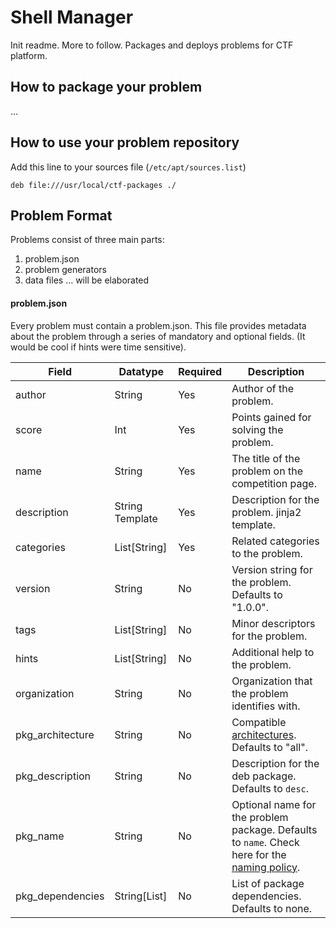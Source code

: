 Shell Manager
=============

Init readme. More to follow.
Packages and deploys problems for CTF platform.

How to package your problem
---------------------------
...


How to use your problem repository
----------------------------------

Add this line to your sources file (`/etc/apt/sources.list`)
```
deb file:///usr/local/ctf-packages ./
```

Problem Format
--------------

Problems consist of three main parts:
1. problem.json
2. problem generators
3. data files
... will be elaborated


#### problem.json

Every problem must contain a problem.json. This file provides metadata about the problem through a series of mandatory and optional fields.
(It would be cool if hints were time sensitive).

| Field | Datatype | Required | Description |
|-------|----------|----------|-------------|
| author | String | Yes | Author of the problem. |
| score | Int | Yes | Points gained for solving the problem. |
| name | String | Yes | The title of the problem on the competition page. |
| description | String Template | Yes | Description for the problem. jinja2 template. |
| categories | List[String] | Yes |Related categories to the problem. |
| version | String | No | Version string for the problem. Defaults to "1.0.0". |
| tags | List[String] | No | Minor descriptors for the problem. |
| hints | List[String] | No | Additional help to the problem. |
| organization | String | No | Organization that the problem identifies with. |
| pkg\_architecture | String | No | Compatible [architectures](https://www.debian.org/doc/debian-policy/ch-controlfields.html#s-f-Architecture). Defaults to "all". |
| pkg\_description | String | No | Description for the deb package. Defaults to `desc`. |
| pkg\_name | String | No | Optional name for the problem package. Defaults to `name`. Check here for the [naming policy](https://www.debian.org/doc/debian-policy/ch-controlfields.html#s-f-Source). |
| pkg\_dependencies | String[List] | No | List of package dependencies. Defaults to none. |



